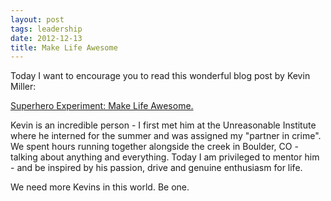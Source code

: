 ```yaml
---
layout: post
tags: leadership
date: 2012-12-13
title: Make Life Awesome
---
```

Today I want to encourage you to read this wonderful blog post by Kevin Miller:

[Superhero Experiment: Make Life Awesome.](http://superheroexperiment.wordpress.com/2012/12/03/make-life-awesome/)

Kevin is an incredible person - I first met him at the Unreasonable Institute where he interned for the summer and was assigned my "partner in crime". We spent hours running together alongside the creek in Boulder, CO - talking about anything and everything. Today I am privileged to mentor him - and be inspired by his passion, drive and genuine enthusiasm for life.

We need more Kevins in this world. Be one.